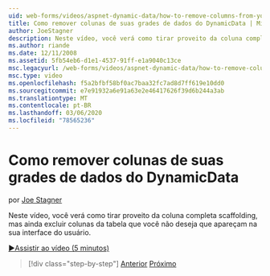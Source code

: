 ```yaml
---
uid: web-forms/videos/aspnet-dynamic-data/how-to-remove-columns-from-your-dynamicdata-data-grids
title: Como remover colunas de suas grades de dados do DynamicData | Microsoft Docs
author: JoeStagner
description: Neste vídeo, você verá como tirar proveito da coluna completa scaffolding, mas ainda excluir colunas da tabela que você não deseja que apareçam no seu usuário interfac...
ms.author: riande
ms.date: 12/11/2008
ms.assetid: 5fb54eb6-d1e1-4537-91ff-e1a9040c13ce
msc.legacyurl: /web-forms/videos/aspnet-dynamic-data/how-to-remove-columns-from-your-dynamicdata-data-grids
msc.type: video
ms.openlocfilehash: f5a2bfbf58bf0ac7baa32fc7ad8d7ff619e10dd0
ms.sourcegitcommit: e7e91932a6e91a63e2e46417626f39d6b244a3ab
ms.translationtype: MT
ms.contentlocale: pt-BR
ms.lasthandoff: 03/06/2020
ms.locfileid: "78565236"
---
```

# <a name="how-to-remove-columns-from-your-dynamicdata-data-grids"></a>Como remover colunas de suas grades de dados do DynamicData

por [Joe Stagner](https://github.com/JoeStagner)

Neste vídeo, você verá como tirar proveito da coluna completa scaffolding, mas ainda excluir colunas da tabela que você não deseja que apareçam na sua interface do usuário.

[&#9654;Assistir ao vídeo (5 minutos)](https://channel9.msdn.com/Blogs/ASP-NET-Site-Videos/how-to-remove-columns-from-your-dynamicdata-data-grids)

> [!div class="step-by-step"]
> [Anterior](how-to-implement-custom-field-validation-with-imperative-logic-in-vb-or-c.md)
> [Próximo](how-to-create-table-specific-custom-forms-in-an-aspnet-dynamic-data-application.md)
